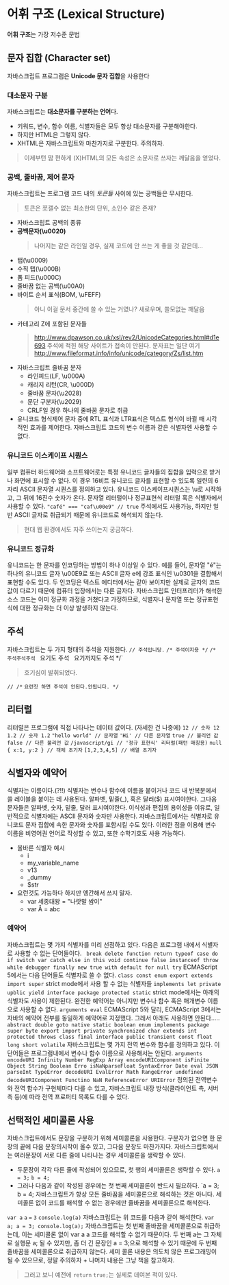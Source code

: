 # 어휘 구조 (Lexical Structure)
**어휘 구조**는 가장 저수준 문법
## 문자 집합 (Character set)
자바스크립트 프로그램은 **Unicode 문자 집합**을 사용한다
### 대소문자 구분
자바스크립트는 **대소문자를 구분하는 언어**다.
- 키워드, 변수, 함수 이름, 식별자들은 모두 항상 대소문자를 구분해야한다.
- 하지만 HTML은 그렇지 않다.
- XHTML은 자바스크립트와 마찬가지로 구분한다. 주의하자.
> 이제부턴 맘 편하게 (X)HTML의 모든 속성은 소문자로 쓰자는 깨달음을 얻었다.

### 공백, 줄바꿈, 제어 문자
자바스크립트는 프로그램 코드 내의 *토큰들* 사이에 있는 공백들은 무시한다.
> 토큰은 쪼갤수 없는 최소한의 단위, 소인수 같은 존재?

- 자바스크립트 공백의 종류
 - **공백문자(\u0020)**
   > 나머지는 같은 라인일 경우, 실제 코드에 안 쓰는 게 좋을 것 같은데...
 - 탭(\u0009)
 - 수직 탭(\u000B)
 - 폼 피드(\u000C)
 - 줄바꿈 없는 공백(\u00A0)
 - 바이트 순서 표식(BOM, \uFEFF)
   > 아니 이걸 문서 중간에 쓸 수 있는 거였나? 새로우며, 쓸모없는 깨달음
 - 카테고리 Z에 포함된 문자들
   > http://www.dpawson.co.uk/xsl/rev2/UnicodeCategories.html#d1e693 
   > 주석에 적힌 해당 사이트가 접속이 안된다.
   > 문자표는 일단 여기 http://www.fileformat.info/info/unicode/category/Zs/list.htm
- 자바스크립트 줄바꿈 문자
  - 라인피드(LF, \u000A)
  - 캐리지 리턴(CR, \u000D)
  - 줄바꿈 문자(\u2028)
  - 문단 구분자(\u2029)
  - CRLF일 경우 하나의 줄바꿈 문자로 취급
- 유니코드 형식제어 문자 중에 RTL 표식과 LTR표식은 텍스트 형식이 바뀔 때 시각적인 효과를 제어한다. 자바스크립트 코드의 변수 이름과 같은 식별자엔 사용할 수 없다.

### 유니코드 이스케이프 시퀀스
일부 컴퓨터 하드웨어와 소프트웨어로는 특정 유니코드 글자들의 집합을 입력으로 받거나 화면에 표시할 수 없다. 이 경우 16비트 유니코드 글자를 표현할 수 있도록 일련의 6자리 ASCII 문자열 시퀀스를 정의하고 있다. 유니코드 이스케이프시퀀스는 \u로 시작하고, 그 뒤에 16진수 숫자가 온다. 문자열 리터럴이나 정규표현식 리터럴 혹은 식별자에서 사용할 수 있다.
    `"café" === "caf\u00e9" // true`
주석에서도 사용가능, 하지만 일반 ASCII 글자로 취급되기 때문에 유니코드로 해석되지 않는다.
> 현대 웹 환경에서도 자주 쓰이는지 궁금하다.

### 유니코드 정규화
유니코드는 한 문자를 인코딩하는 방법이 하나 이상일 수 있다. 예를 들어, 문자열 "é"는 하나의 유니코드 글자 \u00E9로 또는 ASCII 글자 e에 강조 표식인 \u0301을 결합해서 표현할 수도 있다. 두 인코딩은 텍스트 에디터에서는 같아 보이지만 실제로 글자의 코드 값이 다르기 때문에 컴퓨터 입장에서는 다른 글자다. 자바스크립트 인터프리터가 해석한 소스 코드는 이미 정규화 과정을 거쳤다고 가정하므로, 식별자나 문자열 또는 정규표현식에 대한 정규화는 더 이상 발생하지 않는다.

## 주석
자바스크립트는 두 가지 형태의 주석을 지원한다.
`// 주석입니당.`
`/* 주석이지용 */`
`/* 주석주석주석
` 요기도 주석`
` 요기까지도 주석 */`

> 호기심이 발휘되었다.

`// /*`
`요런짓 하면 주석이 안된다.안됩니다. */`

## 리터럴
리터럴은 프로그램에 직접 나타나는 데이터 값이다. (자세한 건 나중에)
`12 // 숫자 12`
`1.2 // 숫자 1.2`
`"hello world" // 문자열`
`'Hi' // 다른 문자열`
`true // 불리언 값`
`false // 다른 불리언 값`
`/javascript/gi // '정규 표현식' 리터럴(패턴 매칭용)`
`null`
`{ x:1, y:2 } // 객체 초기자`
`[1,2,3,4,5] // 배열 초기자`
## 식별자와 예약어
식별자는 이름이다.(?!!) 식별자는 변수나 함수에 이름을 붙이거나 코드 내 반복문에서 쓸 레이블을 붙이는 데 사용된다. 알파벳, 밑줄(_), 혹은 달러($) 표시여야한다. 그다음 문자들은 알파벳, 숫자, 밑줄, 달러 표시여야한다. 이식성과 편집의 용이성을 이유로, 일반적으로 식별자에는 ASCII 문자와 숫자만 사용한다. 자바스크립트에서는 식별자로 유니코드 문자 집합에 속한 문자와 숫자를 포함시킬 수도 있다. 이러한 점을 이용해 변수 이름을 비영어권 언어로 작성할 수 있고, 또한 수학기호도 사용 가능하다.
- 올바른 식별자 예시
  - i
  - my_variable_name
  - v13
  - _dummy
  - $str
- 요런것도 가능하다 하지만 엥간해서 쓰지 말자.
  - var 세종대왕 = "나랏말 쌈이"
  - var Å = abc

### 예약어
자바스크립트는 몇 가지 식별자를 미리 선점하고 있다. 다음은 프로그램 내에서 식별자로 사용할 수 없는 단어들이다.
` break delete function return typeof case do if switch var catch else in this void continue false instanceof throw while debugger finally new true with default for null try`
ECMAScript 5에서는 다음 단어들도 식별자로 쓸 수 없다.
`class const enum export extends import super`
strict mode에서 사용 할 수 없는 식별자들
`implements let private upblic yield interface package protected static`
strict mode에서는 아래의 식별자도 사용이 제한된다. 완전한 예약어는 아니지만 변수나 함수 혹은 매개변수 이름으로 사용할 수 없다.
`arguments eval`
ECMAScript 5와 달리, ECMAScript 3에서는 자바의 예약어 전부를 동일하게 예약어로 지정했다. 그래서 아래도 사용하면 안된다.....
`abstract double goto native static boolean enum implements package super byte export import private synchronized char extends int protected throws class final interface public transient const float long short volatile`
자바스크립트는 몇 가지 전역 변수와 함수를 정의하고 있다. 이 단어들은 프로그램내에서 변수나 함수 이름으로 사용해서는 안된다.
`arguments encodeURI Infinity Number RegExp Array encodeURIComponent isFinite Object String Boolean Erro isNaNparseFloat SyntaxError Date eval JSON parseInt TypeError decodeURI EvalError Math RangeError undefined decodeURIComponent Functino NaN ReferenceError URIError`
정의된 전역변수와 전역 함수가 구현체마다 다를 수 있고, 자바스크립트 내장 방식(클라이언트 측, 서버 측 등)에 따라 전역 프로퍼티 목록도 다를 수 있다.

## 선택적인 세미콜론 사용
자바스크립트에서도 문장을 구분하기 위해 세미콜론을 사용한다. 구분자가 없으면 한 문장의 끝에 다음 문장의시작이 올수 있고, 그다음 문장도 마찬가지다. 자바스크립트에서는 여러문장이 서로 다른 줄에 나타나는 경우 세미콜론을 생략할 수 있다.
- 두문장이 각각 다른 줄에 작성되어 있으므로, 첫 행의 세미콜론은 생략할 수 있다.
  `a = 3;`
  `b = 4;`
- 그러나 다음과 같이 작성된 경우에는 첫 번째 세미콜론이 반드시 필요하다.
  `a = 3; b = 4;
자바스크립트가 항상 모든 줄바꿈을 세미콜론으로 해석하는 것은 아니다. 세미콜론 없이 코드를 해석할 수 없는 경우에만 줄바꿈을 세미콜론으로 해석한다.

`var a`
`a`
`=`
`3`
`console.log(a)`
자바스크립트는 위 코드를 다음과 같이 해석한다.
`var a; a = 3; console.log(a);`
자바스크립트는 첫 번째 줄바꿈을 세미콜론으로 취급하는데, 이는 세미콜론 없이 var a a 코드를 해석할 수 없기 때문이다. 두 번째 a는 그 자체로 실행문 a; 될 수 있지만, 좀 더 긴 문장인 a = 3;으로 해석할 수 있기 때문에 두 번째 줄바꿈을 세미콜론으로 취급하지 않는다. 
세미 콜론 내용은 의도치 않은 프로그래밍이 될 수 있으므로, 정말 주의하자 + 나머지 내용은 그냥 책을 참고하자.
> 그러고 보니 예전에
> `return`
> `true;`는 실제로 데여본 적이 있다.
